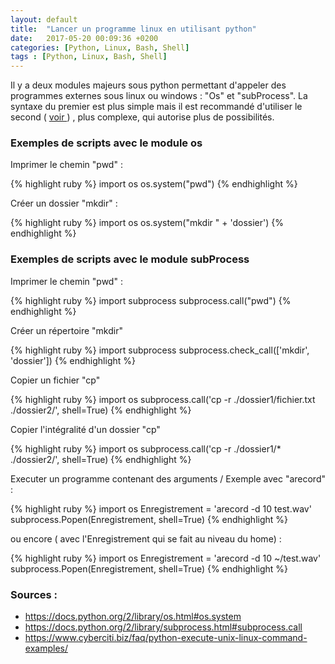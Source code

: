 ```yaml
---
layout: default
title:  "Lancer un programme linux en utilisant python"
date:   2017-05-20 00:09:36 +0200
categories: [Python, Linux, Bash, Shell] 
tags : [Python, Linux, Bash, Shell] 
---
```



Il y a deux modules majeurs sous python permettant d'appeler des programmes externes sous linux ou windows : "Os" et "subProcess". La syntaxe du premier est plus simple mais il est recommandé d'utiliser le second ( <a href="https://docs.python.org/2/library/subprocess.html#replacing-os-system" target ="_blanck"> voir </a> ) , plus complexe, qui autorise plus de possibilités.


<h3>Exemples de scripts avec le module os </h3>


<p> Imprimer le chemin "pwd" : </p>
{% highlight ruby %}
import os
os.system("pwd")
{% endhighlight %}
    
<p> Créer un dossier "mkdir" : </p>
{% highlight ruby %}
import os
os.system("mkdir " + 'dossier')
{% endhighlight %}

<h3>Exemples de scripts avec le module subProcess</h3>




<p> Imprimer le chemin "pwd" : </p>
{% highlight ruby %}
import subprocess
subprocess.call("pwd")
{% endhighlight %}
    
<p> Créer un répertoire "mkdir" </p>
{% highlight ruby %}
import subprocess
subprocess.check_call(['mkdir', 'dossier'])
{% endhighlight %}
    
<p> Copier un fichier "cp" </p>
{% highlight ruby %}
import os
subprocess.call('cp -r ./dossier1/fichier.txt ./dossier2/', shell=True)
{% endhighlight %}
    
<p> Copier l'intégralité d'un dossier "cp" </p>
{% highlight ruby %}
import os
subprocess.call('cp -r ./dossier1/* ./dossier2/', shell=True)
{% endhighlight %}


<p> Executer un programme contenant des arguments / Exemple avec  "arecord" :  </p>
{% highlight ruby %}
import os
Enregistrement = 'arecord -d 10 test.wav'
subprocess.Popen(Enregistrement, shell=True)
{% endhighlight %}

ou encore ( avec l'Enregistrement qui se fait au niveau du home) : 

{% highlight ruby %}
import os
Enregistrement = 'arecord -d 10 ~/test.wav'
subprocess.Popen(Enregistrement, shell=True)
{% endhighlight %}
    
<h3>Sources :</h3>

<ul>
<li>
<a href="https://docs.python.org/2/library/os.html#os.system" target="_blanck">https://docs.python.org/2/library/os.html#os.system</a>
</li>
<li>
<a href="https://docs.python.org/2/library/subprocess.html#subprocess.call" target="_blanck">https://docs.python.org/2/library/subprocess.html#subprocess.call</a>
</li>
<li>
<a href="https://www.cyberciti.biz/faq/python-execute-unix-linux-command-examples/" target="_blanck">https://www.cyberciti.biz/faq/python-execute-unix-linux-command-examples/</a>
</li>
</ul>


